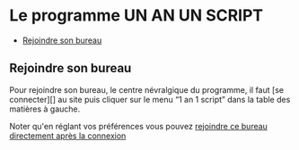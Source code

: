 # Le programme UN AN UN SCRIPT


* [Rejoindre son bureau](#rejoindresonbureau)
<a name='rejoindresonbureau'></a>

## Rejoindre son bureau

Pour rejoindre son bureau, le centre névralgique du programme, il faut [se connecter][] au site puis cliquer sur le menu “1 an 1 script” dans la table des matières à gauche.

Noter qu'en réglant vos préférences vous pouvez [rejoindre ce bureau directement après la connexion](#rejoindrebureauapresconnexion)
